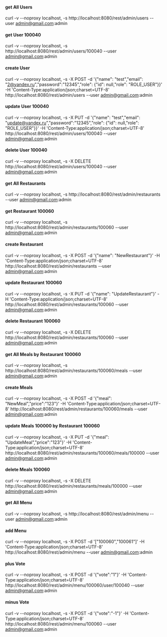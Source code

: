 #### get All Users
curl -v --noproxy localhost, -s http://localhost:8080/rest/admin/users --user admin@gmail.com:admin
#### get User 100040
curl -v --noproxy localhost, -s http://localhost:8080/rest/admin/users/100040 --user admin@gmail.com:admin
#### create User
curl -v --noproxy localhost, -s -X POST -d '{"name": "test","email": "2@yandex.ru","password":"12345","role": {"id": null,"role": "ROLE_USER"}}' -H 'Content-Type:application/json;charset=UTF-8' http://localhost:8080/rest/admin/users --user admin@gmail.com:admin
#### update User 100040
curl -v --noproxy localhost, -s -X PUT -d '{"name": "test","email": "update@yandex.ru","password":"12345","role": {"id": null,"role": "ROLE_USER"}}' -H 'Content-Type:application/json;charset=UTF-8' http://localhost:8080/rest/admin/users/100040 --user admin@gmail.com:admin
#### delete User 100040
curl -v --noproxy localhost, -s -X DELETE http://localhost:8080/rest/admin/users/100040 --user admin@gmail.com:admin


#### get All Restaurants
curl -v --noproxy localhost, -s http://localhost:8080/rest/admin/restaurants --user admin@gmail.com:admin
#### get Restaurant 100060
curl -v --noproxy localhost, -s http://localhost:8080/rest/admin/restaurants/100060 --user admin@gmail.com:admin
#### create Restaurant
curl -v --noproxy localhost, -s -X POST -d '{"name": "NewRestaurant"}' -H 'Content-Type:application/json;charset=UTF-8' http://localhost:8080/rest/admin/restaurants --user admin@gmail.com:admin
#### update Restaurant 100060
curl -v --noproxy localhost, -s -X PUT -d '{"name": "UpdateRestaurant"}' -H 'Content-Type:application/json;charset=UTF-8' http://localhost:8080/rest/admin/restaurants/100060 --user admin@gmail.com:admin
#### delete Restaurant 100060
curl -v --noproxy localhost, -s -X DELETE http://localhost:8080/rest/admin/restaurants/100060 --user admin@gmail.com:admin


#### get All Meals by Restaurant 100060
curl -v --noproxy localhost, -s http://localhost:8080/rest/admin/restaurants/100060/meals --user admin@gmail.com:admin
#### create Meals
curl -v --noproxy localhost, -s -X POST -d '{"meal": "NewMeal","price":"123"}' -H 'Content-Type:application/json;charset=UTF-8' http://localhost:8080/rest/admin/restaurants/100060/meals --user admin@gmail.com:admin
#### update Meals 100000 by Restaurant 100060
curl -v --noproxy localhost, -s -X PUT -d '{"meal": "UpdateMeal","price":"123"}' -H 'Content-Type:application/json;charset=UTF-8' http://localhost:8080/rest/admin/restaurants/100060/meals/100000 --user admin@gmail.com:admin
#### delete Meals 100060
curl -v --noproxy localhost, -s -X DELETE http://localhost:8080/rest/admin/restaurants/meals/100000 --user admin@gmail.com:admin

#### get All Menu
curl -v --noproxy localhost, -s http://localhost:8080/rest/admin/menu --user admin@gmail.com:admin
#### add Menu
curl -v --noproxy localhost, -s -X POST -d '["100060","100061"]' -H 'Content-Type:application/json;charset=UTF-8' http://localhost:8080/rest/admin/menu --user admin@gmail.com:admin
#### plus Vote
curl -v --noproxy localhost, -s -X POST -d '{"vote":"1"}' -H 'Content-Type:application/json;charset=UTF-8' http://localhost:8080/rest/admin/menu/100060/user/100040 --user admin@gmail.com:admin
#### minus Vote
curl -v --noproxy localhost, -s -X POST -d '{"vote":"-1"}' -H 'Content-Type:application/json;charset=UTF-8' http://localhost:8080/rest/admin/menu/100060 --user admin@gmail.com:admin

